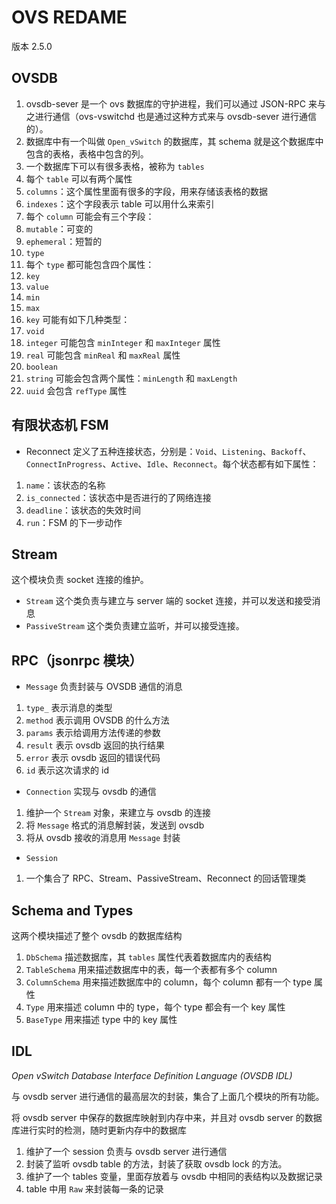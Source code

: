 # OVS REDAME

版本 2.5.0

## OVSDB

1. ovsdb-sever 是一个 ovs 数据库的守护进程，我们可以通过 JSON-RPC 来与之进行通信（ovs-vswitchd 也是通过这种方式来与 ovsdb-sever 进行通信的）。
2. 数据库中有一个叫做 `Open_vSwitch` 的数据库，其 schema 就是这个数据库中包含的表格，表格中包含的列。
3. 一个数据库下可以有很多表格，被称为 `tables`
4. 每个 `table` 可以有两个属性 
 1. `columns`：这个属性里面有很多的字段，用来存储该表格的数据
 2. `indexes`：这个字段表示 table 可以用什么来索引
5. 每个 `column` 可能会有三个字段：
 1. `mutable`：可变的
 2. `ephemeral`：短暂的
 3. `type`
6. 每个 `type` 都可能包含四个属性：
 1. `key`
 2. `value`
 3. `min`
 4. `max`
7. `key` 可能有如下几种类型：
 1. `void`
 2. `integer` 可能包含 `minInteger` 和 `maxInteger` 属性
 3. `real` 可能包含 `minReal` 和 `maxReal` 属性
 4. `boolean`
 5. `string` 可能会包含两个属性：`minLength` 和 `maxLength`
 6. `uuid` 会包含 `refType` 属性

## 有限状态机 FSM

* Reconnect 定义了五种连接状态，分别是：`Void`、`Listening`、`Backoff`、`ConnectInProgress`、`Active`、`Idle`、`Reconnect`。每个状态都有如下属性：
 1. `name`：该状态的名称
 2. `is_connected`：该状态中是否进行的了网络连接
 3. `deadline`：该状态的失效时间
 4. `run`：FSM 的下一步动作

## Stream

这个模块负责 socket 连接的维护。

* `Stream` 这个类负责与建立与 server 端的 socket 连接，并可以发送和接受消息
* `PassiveStream` 这个类负责建立监听，并可以接受连接。

## RPC（jsonrpc 模块）

* `Message` 负责封装与 OVSDB 通信的消息
 1. `type_` 表示消息的类型
 2. `method` 表示调用 OVSDB 的什么方法
 3. `params` 表示给调用方法传递的参数
 4. `result` 表示 ovsdb 返回的执行结果
 5. `error` 表示 ovsdb 返回的错误代码
 6. `id` 表示这次请求的 id

* `Connection` 实现与 ovsdb 的通信
 1. 维护一个 `Stream` 对象，来建立与 ovsdb 的连接
 2. 将 `Message` 格式的消息解封装，发送到 ovsdb
 3. 将从 ovsdb 接收的消息用 `Message` 封装

* `Session` 
 1. 一个集合了 RPC、Stream、PassiveStream、Reconnect 的回话管理类

## Schema and Types

这两个模块描述了整个 ovsdb 的数据库结构

1. `DbSchema` 描述数据库，其 `tables` 属性代表着数据库内的表结构
2. `TableSchema` 用来描述数据库中的表，每一个表都有多个 column
3. `ColumnSchema` 用来描述数据库中的 column，每个 column 都有一个 type 属性
4. `Type` 用来描述 column 中的 type，每个 type 都会有一个 key 属性
5. `BaseType` 用来描述 type 中的 key 属性

## IDL 

*Open vSwitch Database Interface Definition Language (OVSDB IDL)*

与 ovsdb server 进行通信的最高层次的封装，集合了上面几个模块的所有功能。

将 ovsdb server 中保存的数据库映射到内存中来，并且对 ovsdb server 的数据库进行实时的检测，随时更新内存中的数据库

1. 维护了一个 session 负责与 ovsdb server 进行通信
2. 封装了监听 ovsdb table 的方法，封装了获取 ovsdb lock 的方法。
3. 维护了一个 tables 变量，里面存放着与 ovsdb 中相同的表结构以及数据记录
4. table 中用 `Raw` 来封装每一条的记录